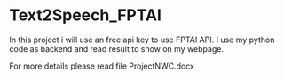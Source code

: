 # Text2Speech_FPTAI
In this project i will use an free api key to use FPTAI API. I use my python code as backend and read result to show on my webpage. 

For more details please read file ProjectNWC.docx
